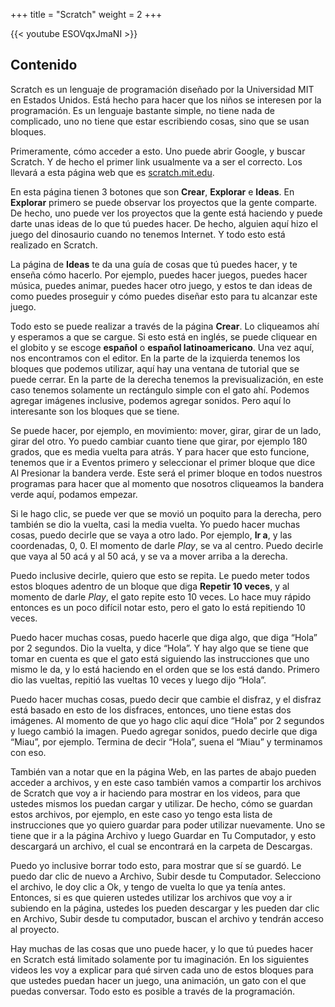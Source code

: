 +++
title = "Scratch"
weight = 2
+++

{{< youtube ESOVqxJmaNI >}}

## Contenido

Scratch es un lenguaje de programación diseñado por la Universidad MIT en Estados Unidos. Está hecho para hacer que los niños se interesen por la programación. Es un lenguaje bastante simple, no tiene nada de complicado, uno no tiene que estar escribiendo cosas, sino que se usan bloques.

Primeramente, cómo acceder a esto. Uno puede abrir Google, y buscar Scratch. Y de hecho el primer link usualmente va a ser el correcto. Los llevará a esta página web que es [scratch.mit.edu](https://scratch.mit.edu).

En esta página tienen 3 botones que son **Crear**, **Explorar** e **Ideas**. En **Explorar** primero se puede observar los proyectos que la gente comparte. De hecho, uno puede ver los proyectos que la gente está haciendo y puede darte unas ideas de lo que tú puedes hacer. De hecho, alguien aquí hizo el juego del dinosaurio cuando no tenemos Internet. Y todo esto está realizado en Scratch.

La página de **Ideas** te da una guía de cosas que tú puedes hacer, y te enseña cómo hacerlo. Por ejemplo, puedes hacer juegos, puedes hacer música, puedes animar, puedes hacer otro juego, y estos te dan ideas de como puedes proseguir y cómo puedes diseñar esto para tu alcanzar este juego.

Todo esto se puede realizar a través de la página **Crear**. Lo cliqueamos ahí y esperamos a que se cargue. Si esto está en inglés, se puede cliquear en el globito y se escoge **español** o **español latinoamericano**. Una vez aquí, nos encontramos con el editor. En la parte de la izquierda tenemos los bloques que podemos utilizar, aquí hay una ventana de tutorial que se puede cerrar. En la parte de la derecha tenemos la previsualización, en este caso tenemos solamente un rectángulo simple con el gato ahí. Podemos agregar imágenes inclusive, podemos agregar sonidos. Pero aquí lo interesante son los bloques que se tiene.

Se puede hacer, por ejemplo, en movimiento: mover, girar, girar de un lado, girar del otro. Yo puedo cambiar cuanto tiene que girar, por ejemplo 180 grados, que es media vuelta para atrás. Y para hacer que esto funcione, tenemos que ir a Eventos primero y seleccionar el primer bloque que dice Al Presionar la bandera verde. Este será el primer bloque en todos nuestros programas para hacer que al momento que nosotros cliqueamos la bandera verde aquí, podamos empezar.

Si le hago clic, se puede ver que se movió un poquito para la derecha, pero también se dio la vuelta, casi la media vuelta. Yo puedo hacer muchas cosas, puedo decirle que se vaya a otro lado. Por ejemplo, **Ir a**, y las coordenadas, 0, 0. El momento de darle *Play*, se va al centro. Puedo decirle que vaya al 50 acá y al 50 acá, y se va a mover arriba a la derecha.

Puedo inclusive decirle, quiero que esto se repita. Le puedo meter todos estos bloques adentro de un bloque que diga **Repetir 10 veces**, y al momento de darle *Play*, el gato repite esto 10 veces. Lo hace muy rápido entonces es un poco difícil notar esto, pero el gato lo está repitiendo 10 veces.

Puedo hacer muchas cosas, puedo hacerle que diga algo, que diga “Hola” por 2 segundos. Dio la vuelta, y dice “Hola”. Y hay algo que se tiene que tomar en cuenta es que el gato está siguiendo las instrucciones que uno mismo le da, y lo está haciendo en el orden que se los está dando. Primero dio las vueltas, repitió las vueltas 10 veces y luego dijo “Hola”.

Puedo hacer muchas cosas, puedo decir que cambie el disfraz, y el disfraz está basado en esto de los disfraces, entonces, uno tiene estas dos imágenes. Al momento de que yo hago clic aquí dice “Hola” por 2 segundos y luego cambió la imagen. Puedo agregar sonidos, puedo decirle que diga “Miau”, por ejemplo. Termina de decir “Hola”, suena el “Miau” y terminamos con eso.

También van a notar que en la página Web, en las partes de abajo pueden acceder a archivos, y en este caso también vamos a compartir los archivos de Scratch que voy a ir haciendo para mostrar en los videos, para que ustedes mismos los puedan cargar y utilizar. De hecho, cómo se guardan estos archivos, por ejemplo, en este caso yo tengo esta lista de instrucciones que yo quiero guardar para poder utilizar nuevamente. Uno se tiene que ir a la página Archivo y luego Guardar en Tu Computador, y esto descargará un archivo, el cual se encontrará en la carpeta de Descargas.

Puedo yo inclusive borrar todo esto, para mostrar que sí se guardó. Le puedo dar clic de nuevo a Archivo, Subir desde tu Computador. Selecciono el archivo, le doy clic a Ok, y tengo de vuelta lo que ya tenía antes. Entonces, si es que quieren ustedes utilizar los archivos que voy a ir subiendo en la página, ustedes los pueden descargar y les pueden dar clic en Archivo, Subir desde tu computador, buscan el archivo y tendrán acceso al proyecto.

Hay muchas de las cosas que uno puede hacer, y lo que tú puedes hacer en Scratch está limitado solamente por tu imaginación. En los siguientes videos les voy a explicar para qué sirven cada uno de estos bloques para que ustedes puedan hacer un juego, una animación, un gato con el que puedas conversar. Todo esto es posible a través de la programación.
